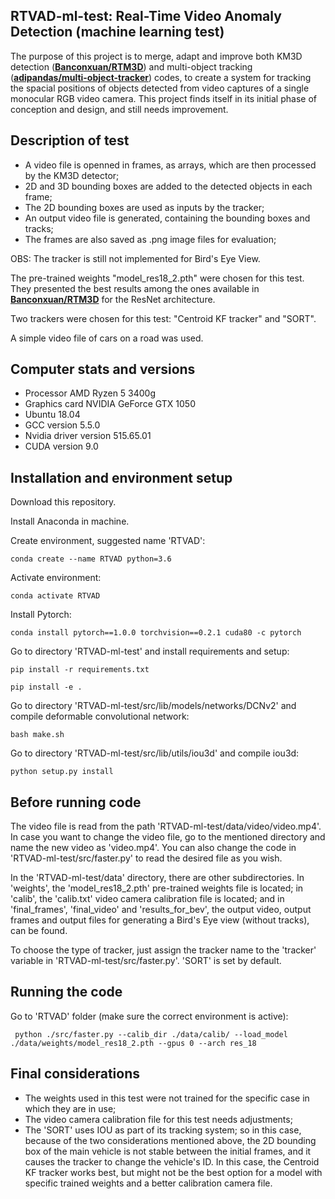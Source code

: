 ## RTVAD-ml-test: Real-Time Video Anomaly Detection (machine learning test)

The purpose of this project is to merge, adapt and improve both KM3D detection ([**Banconxuan/RTM3D**](https://github.com/Banconxuan/RTM3D)) and multi-object tracking ([**adipandas/multi-object-tracker**](https://github.com/adipandas/multi-object-tracker)) codes, to create a system for tracking the spacial positions of objects detected from video captures of a single monocular RGB video camera. This project finds itself in its initial phase of conception and design, and still needs improvement.

## Description of test

- A video file is openned in frames, as arrays, which are then processed by the KM3D detector;
- 2D and 3D bounding boxes are added to the detected objects in each frame;
- The 2D bounding boxes are used as inputs by the tracker;
- An output video file is generated, containing the bounding boxes and tracks;
- The frames are also saved as .png image files for evaluation;

OBS: The tracker is still not implemented for Bird's Eye View.

The pre-trained weights "model_res18_2.pth" were chosen for this test. They presented the best results among the ones available in [**Banconxuan/RTM3D**](https://github.com/Banconxuan/RTM3D) for the ResNet architecture.

Two trackers were chosen for this test: "Centroid KF tracker" and "SORT".

A simple video file of cars on a road was used.

## Computer stats and versions

- Processor AMD Ryzen 5 3400g
- Graphics card NVIDIA GeForce GTX 1050
- Ubuntu 18.04
- GCC version 5.5.0
- Nvidia driver version 515.65.01
- CUDA version 9.0

## Installation and environment setup

Download this repository.

Install Anaconda in machine.

Create environment, suggested name 'RTVAD':
    
    conda create --name RTVAD python=3.6

Activate environment:
    
    conda activate RTVAD

Install Pytorch:
    
    conda install pytorch==1.0.0 torchvision==0.2.1 cuda80 -c pytorch

Go to directory 'RTVAD-ml-test' and install requirements and setup:
    
    pip install -r requirements.txt

    pip install -e .

Go to directory 'RTVAD-ml-test/src/lib/models/networks/DCNv2' and compile deformable convolutional network:
    
    bash make.sh

Go to directory 'RTVAD-ml-test/src/lib/utils/iou3d' and compile iou3d:
    
    python setup.py install

## Before running code

The video file is read from the path 'RTVAD-ml-test/data/video/video.mp4'. In case you want to change the video file, go to the mentioned directory and name the new video as 'video.mp4'. You can also change the code in 'RTVAD-ml-test/src/faster.py' to read the desired file as you wish.

In the 'RTVAD-ml-test/data' directory, there are other subdirectories. In 'weights', the 'model_res18_2.pth' pre-trained weights file is located; in 'calib', the 'calib.txt' video camera calibration file is located; and in 'final_frames', 'final_video' and 'results_for_bev', the output video, output frames and output files for generating a Bird's Eye view (without tracks), can be found.

To choose the type of tracker, just assign the tracker name to the 'tracker' variable in 'RTVAD-ml-test/src/faster.py'. 'SORT' is set by default.

## Running the code

Go to 'RTVAD' folder (make sure the correct environment is active):
     
     python ./src/faster.py --calib_dir ./data/calib/ --load_model ./data/weights/model_res18_2.pth --gpus 0 --arch res_18

## Final considerations

- The weights used in this test were not trained for the specific case in which they are in use;
- The video camera calibration file for this test needs adjustments;
- The 'SORT' uses IOU as part of its tracking system; so in this case, because of the two considerations mentioned above, the 2D bounding box of the main vehicle is not stable between the initial frames, and it causes the tracker to change the vehicle's ID. In this case, the Centroid KF tracker works best, but might not be the best option for a model with specific trained weights and a better calibration camera file.
